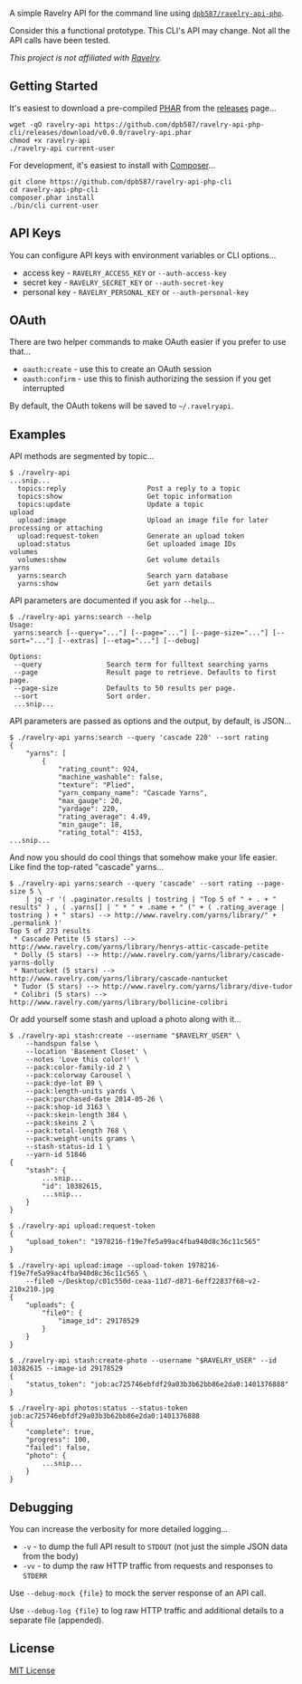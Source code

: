 A simple Ravelry API for the command line using [`dpb587/ravelry-api-php`](https://github.com/dpb587/ravelry-api-php).

Consider this a functional prototype. This CLI's API may change. Not all the API calls have been tested.

*This project is not affiliated with [Ravelry](http://www.ravelry.com/).*


## Getting Started

It's easiest to download a pre-compiled [PHAR](http://php.net/phar) from the [releases](https://github.com/dpb587/ravelry-api-php-cli/releases) page...

    wget -qO ravelry-api https://github.com/dpb587/ravelry-api-php-cli/releases/download/v0.0.0/ravelry-api.phar
    chmod +x ravelry-api
    ./ravelry-api current-user

For development, it's easiest to install with [Composer](https://getcomposer.org/)...

    git clone https://github.com/dpb587/ravelry-api-php-cli
    cd ravelry-api-php-cli
    composer.phar install
    ./bin/cli current-user


## API Keys

You can configure API keys with environment variables or CLI options...

 * access key - `RAVELRY_ACCESS_KEY` or `--auth-access-key`
 * secret key - `RAVELRY_SECRET_KEY` or `--auth-secret-key`
 * personal key - `RAVELRY_PERSONAL_KEY` or `--auth-personal-key`


## OAuth

There are two helper commands to make OAuth easier if you prefer to use that...

 * `oauth:create` - use this to create an OAuth session
 * `oauth:confirm` - use this to finish authorizing the session if you get interrupted

By default, the OAuth tokens will be saved to `~/.ravelryapi`.


## Examples

API methods are segmented by topic...

    $ ./ravelry-api
    ...snip...
      topics:reply                    Post a reply to a topic
      topics:show                     Get topic information
      topics:update                   Update a topic
    upload
      upload:image                    Upload an image file for later processing or attaching
      upload:request-token            Generate an upload token
      upload:status                   Get uploaded image IDs
    volumes
      volumes:show                    Get volume details
    yarns
      yarns:search                    Search yarn database
      yarns:show                      Get yarn details

API parameters are documented if you ask for `--help`...

    $ ./ravelry-api yarns:search --help
    Usage:
     yarns:search [--query="..."] [--page="..."] [--page-size="..."] [--sort="..."] [--extras] [--etag="..."] [--debug]

    Options:
     --query                Search term for fulltext searching yarns
     --page                 Result page to retrieve. Defaults to first page.
     --page-size            Defaults to 50 results per page.
     --sort                 Sort order.
     ...snip...

API parameters are passed as options and the output, by default, is JSON...

    $ ./ravelry-api yarns:search --query 'cascade 220' --sort rating
    {
        "yarns": [
            {
                "rating_count": 924,
                "machine_washable": false,
                "texture": "Plied",
                "yarn_company_name": "Cascade Yarns",
                "max_gauge": 20,
                "yardage": 220,
                "rating_average": 4.49,
                "min_gauge": 18,
                "rating_total": 4153,
    ...snip...

And now you should do cool things that somehow make your life easier. Like find the top-rated "cascade" yarns...

    $ ./ravelry-api yarns:search --query 'cascade' --sort rating --page-size 5 \
        | jq -r '( .paginator.results | tostring | "Top 5 of " + . + " results" ) , ( .yarns[] | " * " + .name + " (" + ( .rating_average | tostring ) + " stars) --> http://www.ravelry.com/yarns/library/" + .permalink )'
    Top 5 of 273 results
     * Cascade Petite (5 stars) --> http://www.ravelry.com/yarns/library/henrys-attic-cascade-petite
     * Dolly (5 stars) --> http://www.ravelry.com/yarns/library/cascade-yarns-dolly
     * Nantucket (5 stars) --> http://www.ravelry.com/yarns/library/cascade-nantucket
     * Tudor (5 stars) --> http://www.ravelry.com/yarns/library/dive-tudor
     * Colibri (5 stars) --> http://www.ravelry.com/yarns/library/bollicine-colibri

Or add yourself some stash and upload a photo along with it...

    $ ./ravelry-api stash:create --username "$RAVELRY_USER" \
        --handspun false \
        --location 'Basement Closet' \
        --notes 'Love this color!' \
        --pack:color-family-id 2 \
        --pack:colorway Carousel \
        --pack:dye-lot B9 \
        --pack:length-units yards \
        --pack:purchased-date 2014-05-26 \
        --pack:shop-id 3163 \
        --pack:skein-length 384 \
        --pack:skeins 2 \
        --pack:total-length 768 \
        --pack:weight-units grams \
        --stash-status-id 1 \
        --yarn-id 51846
    {
        "stash": {
            ...snip...
            "id": 10382615,
            ...snip...
        }
    }

    $ ./ravelry-api upload:request-token
    {
        "upload_token": "1978216-f19e7fe5a99ac4fba940d8c36c11c565"
    }

    $ ./ravelry-api upload:image --upload-token 1978216-f19e7fe5a99ac4fba940d8c36c11c565 \
        --file0 ~/Desktop/c01c550d-ceaa-11d7-d871-6eff22837f68~v2-210x210.jpg
    {
        "uploads": {
            "file0": {
                "image_id": 29178529
            }
        }
    }

    $ ./ravelry-api stash:create-photo --username "$RAVELRY_USER" --id 10382615 --image-id 29178529
    {
        "status_token": "job:ac725746ebfdf29a03b3b62bb86e2da0:1401376888"
    }

    $ ./ravelry-api photos:status --status-token job:ac725746ebfdf29a03b3b62bb86e2da0:1401376888
    {
        "complete": true,
        "progress": 100,
        "failed": false,
        "photo": {
            ...snip...
        }
    }


## Debugging

You can increase the verbosity for more detailed logging...

 * `-v` - to dump the full API result to `STDOUT` (not just the simple JSON data from the body)
 * `-vv` - to dump the raw HTTP traffic from requests and responses to `STDERR`

Use `--debug-mock {file}` to mock the server response of an API call.

Use `--debug-log {file}` to log raw HTTP traffic and additional details to a separate file (appended).


## License

[MIT License](./LICENSE)
